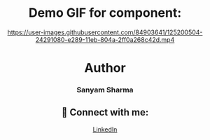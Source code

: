 <div align="center">
 
# Demo GIF for component:






https://user-images.githubusercontent.com/84903641/125200504-24291080-e289-11eb-804a-2ff0a268c42d.mp4




 
# Author

<h3>Sanyam Sharma</h3>
 
 ## 🚀 Connect with me:

 <a href = "https://www.linkedin.com/in/sanyam-sharma-4919b9205/">LinkedIn</a>

</div>
